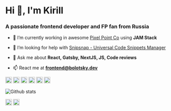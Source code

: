 <h1 align="left">Hi 👋, I'm Kirill</h1>
<h3 align="left">A passionate frontend developer and FP fan from Russia</h3>

- 🔭 I’m currently working in awesome [Pixel Point Co](https://github.com/pixel-point) using **JAM Stack**

- 🤔 I’m looking for help with [Snipsnap - Universal Code Snippets Manager](https://github.com/snipsnapdev)

- 💬 Ask me about **React, Gatsby, NextJS, JS, Code reviews**

- 📫 React me at **frontend@bolotsky.dev**

<p align="left"><img src="https://konpa.github.io/devicon/devicon.git/icons/react/react-original-wordmark.svg" alt="react" width="20" height="20"/> <img src="https://konpa.github.io/devicon/devicon.git/icons/bootstrap/bootstrap-plain.svg" alt="bootstrap" width="20" height="20"/> <img src="https://konpa.github.io/devicon/devicon.git/icons/css3/css3-original-wordmark.svg" alt="css3" width="20" height="20"/> <img src="https://konpa.github.io/devicon/devicon.git/icons/html5/html5-original-wordmark.svg" alt="html5" width="20" height="20"/> <img src="https://konpa.github.io/devicon/devicon.git/icons/javascript/javascript-original.svg" alt="javascript" width="20" height="20"/> <img src="https://konpa.github.io/devicon/devicon.git/icons/sass/sass-original.svg" alt="sass" width="20" height="20"/></p>

<p align="center"> 

![Github stats](https://github-readme-stats.vercel.app/api?username=bolotskydev&show_icons=true&theme=tokyonight&hide=["stars"]) 

</p>

<p align="left">
<a href="https://twitter.com/bolotskydev" target="blank"><img align="center" src="https://cdn.jsdelivr.net/npm/simple-icons@3.0.1/icons/twitter.svg" alt="bolotskydev" height="20" width="20" /></a>
<a href="https://linkedin.com/in/bolotskydev" target="blank"><img align="center" src="https://cdn.jsdelivr.net/npm/simple-icons@3.0.1/icons/linkedin.svg" alt="bolotskydev" height="20" width="20" /></a>
</p>
